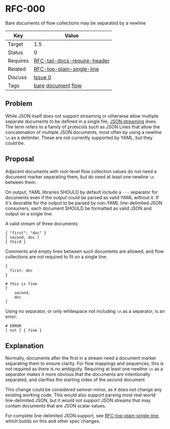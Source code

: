 RFC-000
=======

Bare documents of flow collections may be separated by a newline


| Key | Value |
| --- | --- |
| Target | 1.5 |
| Status | 0 |
| Requires | [RFC-tail-docs-require-header](RFC-tail-docs-require-header.md) |
| Related | [RFC-top-plain-single-line](RFC-top-plain-single-line.md) |
| Discuss | [Issue 0](../../issues/0) |
| Tags | [bare]() [document]() [flow]() |


## Problem

While JSON itself does not support streaming or otherwise allow multiple separate documents to be defined in a single file, [JSON streaming](https://en.wikipedia.org/wiki/JSON_streaming) does.
The term refers to a family of protocols such as JSON Lines that allow the concatenation of multiple JSON documents, most often by using a newline `\n` as a delimiter.
These are not currently supported by YAML, but they could be.


## Proposal

Adjacent documents with root-level flow collection values do not need a document marker separating them, but do need at least one newline `\n` between them.

On output, YAML libraries SHOULD by default include a `---` separator for documents even if the output could be parsed as valid YAML without it.
If it's desirable for the output to be parsed by non-YAML line-delimited JSON consumers, each document SHOULD be formatted as valid JSON and output on a single line.

A valid stream of three documents:

```
{ "first": "doc" }
[ second, doc ]
{ third }
```

Comments and empty lines between such documents are allowed, and flow collections are not required to fit on a single line:

```
{
  first: doc
}

# this is fine
[
    second,
    doc
]
```

Using no separator, or only whitespace not including `\n` as a separator, is an error:

```
# ERROR
[ not ] { fine }
```

## Explanation

Normally, documents after the first in a stream need a document marker separating them to ensure clarity.
For flow mappings and sequences, this is not required as there is no ambiguity.
Requiring at least one newline `\n` as a separator makes it more obvious that the documents are intentionally separated, and clarifies the starting index of the second document

This change could be considered semver-minor, as it does not change any existing working code.
This would also support parsing most real-world line-delimited JSON, but it would not support JSON streams that may contain documents that are JSON scalar values.

For complete line-delimited JSON support, see [RFC-top-plain-single-line](RFC-top-plain-single-line.md), which builds on this and other spec changes.
